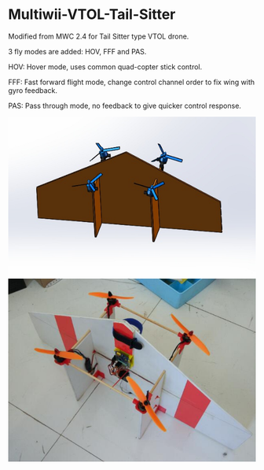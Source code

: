 # Multiwii-VTOL-Tail-Sitter

Modified from MWC 2.4 for Tail Sitter type VTOL drone.

3 fly modes are added: HOV, FFF and PAS.

HOV: Hover mode, uses common quad-copter stick control.

FFF: Fast forward flight mode, change control channel order to fix wing with gyro feedback.

PAS: Pass through mode, no feedback to give quicker control response.

![](https://github.com/LazemanCY/Multiwii-VTOL-Tail-Sitter/blob/master/modeling.jpg)
![](https://github.com/LazemanCY/Multiwii-VTOL-Tail-Sitter/blob/master/image.jpg)
